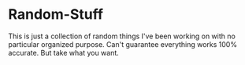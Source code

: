 # Random-Stuff

This is just a collection of random things I've been working on with no particular organized purpose. Can't guarantee everything works 100% accurate. But take what you want.
